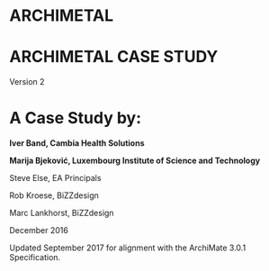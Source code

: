# ARCHIMETAL

# ARCHIMETAL CASE STUDY
Version 2
# A Case Study by:

**Iver Band, Cambia Health Solutions**
 
 
**Marija Bjeković, Luxembourg Institute of Science and Technology**
     
       
Steve Else, EA Principals
   
   
  
Rob Kroese, BiZZdesign
    
   
Marc Lankhorst, BiZZdesign


December 2016
       
        

Updated September 2017 for alignment with the ArchiMate 3.0.1 Specification.
